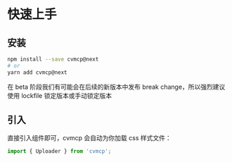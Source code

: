 # 快速上手

## 安装

```bash
npm install --save cvmcp@next
# or
yarn add cvmcp@next
```

<Alert> 在 beta 阶段我们有可能会在后续的新版本中发布 break change，所以强烈建议使用 lockfile 锁定版本或手动锁定版本</Alert>

## 引入

直接引入组件即可，cvmcp 会自动为你加载 css 样式文件：

```js
import { Uploader } from 'cvmcp';
```
